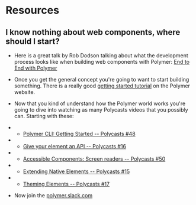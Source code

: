 # Resources

## I know nothing about web components, where should I start?

- Here is a great talk by Rob Dodson talking about what the development process looks like when building web components with Polymer: [End to End with Polymer](https://www.youtube.com/watch?v=1f_Tj_JnStA)

- Once you get the general concept you're going to want to start building something. There is a really good [getting started tutorial](https://www.polymer-project.org/1.0/start/first-element/intro) on the Polymer website.

- Now that you kind of understand how the Polymer world works you're going to dive into watching as many Polycasts videos that you possibly can.  Starting with these:

- - [Polymer CLI: Getting Started -- Polycasts #48](https://youtu.be/pj2lmXVa84U)
- - [Give your element an API -- Polycasts #16](https://youtu.be/7jolqbtIdiY?list=PLNYkxOF6rcIDdS7HWIC_BYRunV6MHs5xo)
- - [Accessible Components: Screen readers -- Polycasts #50](https://www.youtube.com/watch?v=Lktz1KXbTOU)
- - [Extending Native Elements -- Polycasts #15](https://youtu.be/OV8BvxpNQOs)
- - [Theming Elements -- Polycasts #17](https://youtu.be/omASiF85JzI)

- Now join the [polymer.slack.com](polymer.slack.com)
